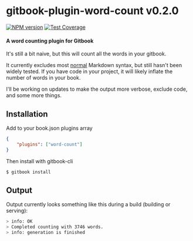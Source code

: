 gitbook-plugin-word-count v0.2.0
==============================
[![NPM version](http://img.shields.io/npm/v/gitbook-plugin-word-count.svg?style=flat)](https://www.npmjs.org/package/gitbook-plugin-word-count)
[![Test Coverage](https://codeclimate.com/github/ryanmurakami/gitbook-plugin-word-count/badges/coverage.svg)](https://codeclimate.com/github/ryanmurakami/gitbook-plugin-word-count)

#### A word counting plugin for Gitbook

It's still a bit naive, but this will count all the words in your gitbook. 

It currently excludes most [normal](https://daringfireball.net/projects/markdown/syntax) Markdown syntax, but still hasn't been widely tested. If you have code in your project, it will likely inflate the number of words in your book.

I'll be working on updates to make the output more verbose, exclude code, and some more things.

## Installation

Add to your book.json plugins array

```json
{
	"plugins": ["word-count"]
}
```

Then install with gitbook-cli

```sh
$ gitbook install
```

## Output

Output currently looks something like this during a build (building or serving):

```sh
> info: OK
> Completed counting with 3746 words.
> info: generation is finished
```
